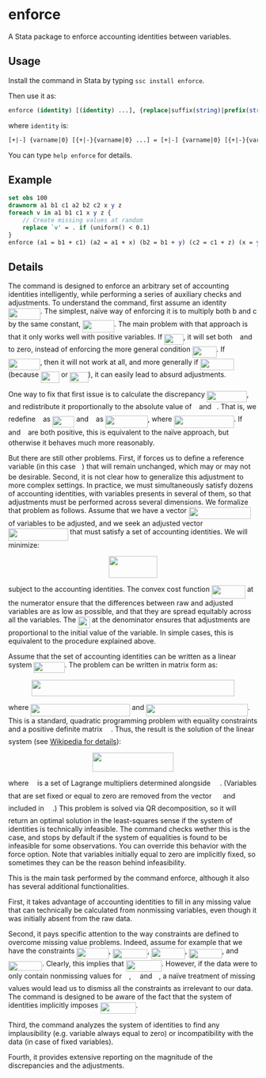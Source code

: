 # enforce

A Stata package to enforce accounting identities between variables.

## Usage

Install the command in Stata by typing `ssc install enforce`.

Then use it as:
```stata
enforce (identity) [(identity) ...], {replace|suffix(string)|prefix(string)} [options]
```
where `identity` is:
```stata
[+|-] {varname|0} [{+|-}{varname|0} ...] = [+|-] {varname|0} [{+|-}{varname|0} ...]
```
You can type `help enforce` for details.

## Example

```stata
set obs 100
drawnorm a1 b1 c1 a2 b2 c2 x y z
foreach v in a1 b1 c1 x y z {
    // Create missing values at random
    replace `v' = . if (uniform() < 0.1)
}
enforce (a1 = b1 + c1) (a2 = a1 + x) (b2 = b1 + y) (c2 = c1 + z) (x = y + z), fixed(a2) replace
```

## Details

The command is designed to enforce an arbitrary set of accounting identities intelligently, while performing a series of auxiliary checks and adjustments. To understand the command, first assume an identity <img src="/tex/20f5744c1176c626bd1d0d2c8841b6d7.svg?invert_in_darkmode&sanitize=true" align=middle width=64.86657704999999pt height=22.831056599999986pt/>. The simplest, naïve way of enforcing it is to multiply both b and c by the same constant, <img src="/tex/1e4c4e7504b35492d6a32200f7447ce8.svg?invert_in_darkmode&sanitize=true" align=middle width=63.953589149999985pt height=24.65753399999998pt/>. The main problem with that approach is that it only works well with positive variables. If <img src="/tex/d7390019e5f9d9dcee82a92b3e0a5375.svg?invert_in_darkmode&sanitize=true" align=middle width=38.82599489999999pt height=21.18721440000001pt/>, it will set both <img src="/tex/4bdc8d9bcfb35e1c9bfb51fc69687dfc.svg?invert_in_darkmode&sanitize=true" align=middle width=7.054796099999991pt height=22.831056599999986pt/> and <img src="/tex/3e18a4a28fdee1744e5e3f79d13b9ff6.svg?invert_in_darkmode&sanitize=true" align=middle width=7.11380504999999pt height=14.15524440000002pt/> to zero, instead of enforcing the more general condition <img src="/tex/0dc6093397852d2a4a38bb8512e8dd5e.svg?invert_in_darkmode&sanitize=true" align=middle width=48.871665149999984pt height=22.831056599999986pt/>. If <img src="/tex/1be8477d80a78ef8876e828308cd38f5.svg?invert_in_darkmode&sanitize=true" align=middle width=64.3966323pt height=22.831056599999986pt/>, then it will not work at all, and more generally if <img src="/tex/2cc5b615c6d7d9246884e590191f6895.svg?invert_in_darkmode&sanitize=true" align=middle width=68.51954669999998pt height=22.831056599999986pt/> (because <img src="/tex/1880fe0ecaa115a4450051a030db2a5d.svg?invert_in_darkmode&sanitize=true" align=middle width=37.19163689999999pt height=22.831056599999986pt/> or <img src="/tex/99e7c2e44652ae6d8b48eec21bd200b5.svg?invert_in_darkmode&sanitize=true" align=middle width=37.25064419999999pt height=21.18721440000001pt/>), it can easily lead to absurd adjustments.

One way to fix that first issue is to calculate the discrepancy <img src="/tex/f8dd98a4066691171c5b87bd4113f0e1.svg?invert_in_darkmode&sanitize=true" align=middle width=80.39166959999999pt height=22.831056599999986pt/>, and redistribute it proportionally to the absolute value of <img src="/tex/4bdc8d9bcfb35e1c9bfb51fc69687dfc.svg?invert_in_darkmode&sanitize=true" align=middle width=7.054796099999991pt height=22.831056599999986pt/> and <img src="/tex/3e18a4a28fdee1744e5e3f79d13b9ff6.svg?invert_in_darkmode&sanitize=true" align=middle width=7.11380504999999pt height=14.15524440000002pt/>. That is, we redefine <img src="/tex/4bdc8d9bcfb35e1c9bfb51fc69687dfc.svg?invert_in_darkmode&sanitize=true" align=middle width=7.054796099999991pt height=22.831056599999986pt/> as <img src="/tex/f69f80b84236ca3cfefaccdfa7ec5c87.svg?invert_in_darkmode&sanitize=true" align=middle width=44.40057434999999pt height=22.831056599999986pt/> and <img src="/tex/3e18a4a28fdee1744e5e3f79d13b9ff6.svg?invert_in_darkmode&sanitize=true" align=middle width=7.11380504999999pt height=14.15524440000002pt/> as <img src="/tex/68c90711d9f3014f1e01c720ad72ca02.svg?invert_in_darkmode&sanitize=true" align=middle width=85.55541554999999pt height=24.65753399999998pt/>, where <img src="/tex/26fd3086c5caedfa45c6ee771bd60412.svg?invert_in_darkmode&sanitize=true" align=middle width=121.223289pt height=24.65753399999998pt/>. If <img src="/tex/4bdc8d9bcfb35e1c9bfb51fc69687dfc.svg?invert_in_darkmode&sanitize=true" align=middle width=7.054796099999991pt height=22.831056599999986pt/> and <img src="/tex/3e18a4a28fdee1744e5e3f79d13b9ff6.svg?invert_in_darkmode&sanitize=true" align=middle width=7.11380504999999pt height=14.15524440000002pt/> are both positive, this is equivalent to the naïve approach, but otherwise it behaves much more reasonably.

But there are still other problems. First, if forces us to define a reference variable (in this case <img src="/tex/44bc9d542a92714cac84e01cbbb7fd61.svg?invert_in_darkmode&sanitize=true" align=middle width=8.68915409999999pt height=14.15524440000002pt/>) that will remain unchanged, which may or may not be desirable. Second, it is not clear how to generalize this adjustment to more complex settings. In practice, we must simultaneously satisfy dozens of accounting identities, with variables presents in several of them, so that adjustments must be performed across several dimensions. We formalize that problem as follows. Assume that we have a vector <img src="/tex/e3faeb81e09238ac1b274854c40e338a.svg?invert_in_darkmode&sanitize=true" align=middle width=125.04348119999997pt height=24.7161288pt/> of variables to be adjusted, and we seek an adjusted vector <img src="/tex/b9be78399537676ecc52f66764f4eb5a.svg?invert_in_darkmode&sanitize=true" align=middle width=120.66008129999999pt height=24.7161288pt/> that must satisfy a set of accounting identities. We will minimize:

<p align="center"><img src="/tex/86874363127dac408d99820ddb109f1b.svg?invert_in_darkmode&sanitize=true" align=middle width=97.10765294999999pt height=44.89738935pt/></p>

subject to the accounting identities. The convex cost function <img src="/tex/a5e17e19978af11d23f1ca5d8b791c17.svg?invert_in_darkmode&sanitize=true" align=middle width=67.82918339999998pt height=26.76175259999998pt/> at the numerator ensure that the differences between raw and adjusted variables are as low as possible, and that they are spread equitably across all the variables. The <img src="/tex/4cff995c577a5a941bf5c42a37d86847.svg?invert_in_darkmode&sanitize=true" align=middle width=24.000233399999992pt height=24.65753399999998pt/> at the denominator ensures that adjustments are proportional to the initial value of the variable. In simple cases, this is equivalent to the procedure explained above.

Assume that the set of accounting identities can be written as a linear system <img src="/tex/592ea153158af3875f115636da383551.svg?invert_in_darkmode&sanitize=true" align=middle width=62.44850534999999pt height=22.465723500000017pt/>. The problem can be written in matrix form as:

<p align="center"><img src="/tex/3fb0b4d0fe28bc0760e4d522074d99e6.svg?invert_in_darkmode&sanitize=true" align=middle width=409.8254556pt height=32.990165999999995pt/></p>

where <img src="/tex/0186ed4f08cc44351611736c1dd36c26.svg?invert_in_darkmode&sanitize=true" align=middle width=200.84737034999998pt height=24.65753399999998pt/> and <img src="/tex/d58c0ddc4c92448c2e4bc108fcf00787.svg?invert_in_darkmode&sanitize=true" align=middle width=205.43410139999997pt height=24.7161288pt/>. This is a standard, quadratic programming problem with equality constraints and a positive definite matrix <img src="/tex/1afcdb0f704394b16fe85fb40c45ca7a.svg?invert_in_darkmode&sanitize=true" align=middle width=12.99542474999999pt height=22.465723500000017pt/>. Thus, the result is the solution of the linear system (see [Wikipedia for details](https://en.wikipedia.org/wiki/Quadratic_programming#Equality_constraints)):

<p align="center"><img src="/tex/2074293b6cf6b6f276445bf6b22cd792.svg?invert_in_darkmode&sanitize=true" align=middle width=163.7054826pt height=39.452455349999994pt/></p>

where <img src="/tex/fd8be73b54f5436a5cd2e73ba9b6bfa9.svg?invert_in_darkmode&sanitize=true" align=middle width=9.58908224999999pt height=22.831056599999986pt/> is a set of Lagrange multipliers determined alongside <img src="/tex/cbfb1b2a33b28eab8a3e59464768e810.svg?invert_in_darkmode&sanitize=true" align=middle width=14.908688849999992pt height=22.465723500000017pt/>. (Variables that are set fixed or equal to zero are removed from the vector <img src="/tex/cbfb1b2a33b28eab8a3e59464768e810.svg?invert_in_darkmode&sanitize=true" align=middle width=14.908688849999992pt height=22.465723500000017pt/> and included in <img src="/tex/61e84f854bc6258d4108d08d4c4a0852.svg?invert_in_darkmode&sanitize=true" align=middle width=13.29340979999999pt height=22.465723500000017pt/>.) This problem is solved via QR decomposition, so it will return an optimal solution in the least-squares sense if the system of identities is technically infeasible. The command checks wether this is the case, and stops by default if the system of equalities is found to be infeasible for some observations. You can override this behavior with the force option. Note that variables initially equal to zero are implicitly fixed, so sometimes they can be the reason behind infeasibility.

This is the main task performed by the command enforce, although it also has several additional functionalities.

First, it takes advantage of accounting identities to fill in any missing value that can technically be calculated from nonmissing variables, even though it was initially absent from the raw data.

Second, it pays specific attention to the way constraints are defined to overcome missing value problems. Indeed, assume for example that we have the constraints <img src="/tex/20f5744c1176c626bd1d0d2c8841b6d7.svg?invert_in_darkmode&sanitize=true" align=middle width=64.86657704999999pt height=22.831056599999986pt/>, <img src="/tex/b1a443b698595a0f2005056c85ce4237.svg?invert_in_darkmode&sanitize=true" align=middle width=70.66946204999998pt height=19.1781018pt/>, <img src="/tex/97017544417da1329b8a74259d214a41.svg?invert_in_darkmode&sanitize=true" align=middle width=67.87837649999999pt height=22.831056599999986pt/>, <img src="/tex/b6161ff1ddfc66e45ba9866a02fd307f.svg?invert_in_darkmode&sanitize=true" align=middle width=66.91410989999999pt height=19.1781018pt/>, and <img src="/tex/77095855395b178659bbe0a6bc3fff8d.svg?invert_in_darkmode&sanitize=true" align=middle width=68.42063744999999pt height=19.1781018pt/>. Clearly, this implies that <img src="/tex/849b99ea48f4b1ced7887bbf204453eb.svg?invert_in_darkmode&sanitize=true" align=middle width=72.17473229999999pt height=22.831056599999986pt/>. However, if the data were to only contain nonmissing values for <img src="/tex/c745b9b57c145ec5577b82542b2df546.svg?invert_in_darkmode&sanitize=true" align=middle width=10.57650494999999pt height=14.15524440000002pt/>, <img src="/tex/8217ed3c32a785f0b5aad4055f432ad8.svg?invert_in_darkmode&sanitize=true" align=middle width=10.16555099999999pt height=22.831056599999986pt/> and <img src="/tex/11c596de17c342edeed29f489aa4b274.svg?invert_in_darkmode&sanitize=true" align=middle width=9.423880949999988pt height=14.15524440000002pt/>, a naïve treatment of missing values would lead us to dismiss all the constraints as irrelevant to our data. The command is designed to be aware of the fact that the system of identities implicitly imposes <img src="/tex/849b99ea48f4b1ced7887bbf204453eb.svg?invert_in_darkmode&sanitize=true" align=middle width=72.17473229999999pt height=22.831056599999986pt/>.

Third, the command analyzes the system of identities to find any implausibility (e.g. variable always equal to zero) or incompatibility with the data (in case of fixed variables).

Fourth, it provides extensive reporting on the magnitude of the discrepancies and the adjustments.
